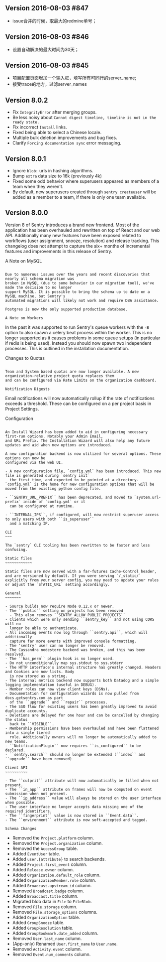 Version 2016-08-03 #847
-------------

- issue合并的时候，取最大的redmine单号；

Version 2016-08-03 #846
-------------

- 设置自动解决的最大时间为30天；

Version 2016-08-03 #845
-------------

- 项目配置页面增加一个输入框，填写所有可同行的server_name;
- 接受trace的地方，过滤server_names


Version 8.0.2
-------------

- Fix ``IntegrityError`` after merging groups.
- Be less noisy about ``Cannot digest timeline, timeline is not in the ready state.``
- Fix incorrect ``Install`` links.
- Fixed being able to select a Chinese locale.
- Multiple bulk deletion improvements and bug fixes.
- Clarify ``Forcing documentation sync`` error messaging.

Version 8.0.1
-------------

- Ignore ``blob:`` urls in hashing algorithms.
- Bump ``extra`` data size to 16k (previously 4k)
- Fixed some odd behavior where superusers appeared as members of a team when they weren't.
- By default, new superusers created through ``sentry createuser`` will be added as a member to a team, if there is only one team available.

Version 8.0.0
-------------

Version 8 of Sentry introduces a brand new frontend. Most of the application has been overhauled
and rewritten on top of React and our web API. Additionally many new features have been exposed
related to workflows (user assignment, snooze, resolution) and release tracking. This changelog
does not attempt to capture the six+ months of incremental features and improvements in this
release of Sentry.

A Note on MySQL
~~~~~~~~~~~~~~~

Due to numerous issues over the years and recent discoveries that nearly all schema migration was
broken in MySQL (due to some behavior in our migration tool), we've made the decision to no longer
support MySQL. It is possible to bring the schema up to date on a MySQL machine, but Sentry's
automated migrations will likely not work and require DBA assistance.

Postgres is now the only supported production database.

A Note on Workers
~~~~~~~~~~~~~~~~~

In the past it was supported to run Sentry's queue workers with the `-B` option to also spawn
a celery beat process within the worker.  This is no longer supported as it causes problems in
some queue setups (in particular if redis is being used).  Instead you should now spawn two
independent processes.  This is outlined in the installation documentation.

Changes to Quotas
~~~~~~~~~~~~~~~~~

Team and System based quotas are now longer available. A new organization-relative project quota replaces them
and can be configured via Rate Limits on the organization dashboard.

Notification Digests
~~~~~~~~~~~~~~~~~~~~

Email notifications will now automatically rollup if the rate of notifications exceeds a threshold. These can be
configured on a per project basis in Project Settings.

Configuration
~~~~~~~~~~~~~

An Install Wizard has been added to aid in configuring necessary first-run options. Notably your Admin Email,
and URL Prefix. The Installation Wizard will also help any future updates and aid when new options are introduced.

A new configuration backend is now utilized for several options. These options can now be
configured via the web UI.

- A new configuration file, `config.yml` has been introduced. This new file is generated during `sentry init`
  the first time, and expected to be pointed at a directory. `config.yml` is the home for new configuration options that will be moved from the existing python config file.

- ``SENTRY_URL_PREFIX`` has been deprecated, and moved to `system.url-prefix` inside of `config.yml` or it
  can be configured at runtime.

- ``INTERNAL_IPS``, if configured, will now restrict superuser access to only users with both ``is_superuser``
  and a matching IP.

CLI
~~~

The `sentry` CLI tooling has been rewritten to be faster and less confusing.

Static files
~~~~~~~~~~~~

Static files are now served with a far-futures Cache-Control header, and are versioned by default. If you were serving `/_static/` explicitly from your server config, you may need to update your rules or adjust the `STATIC_URL` setting accordingly.

General
~~~~~~~

- Source builds now require Node 0.12.x or newer.
- The ``public`` setting on projects has been removed
  - This also removes ``SENTRY_ALLOW_PUBLIC_PROJECTS``
- Clients which were only sending ``sentry_key`` and not using CORS will no
  longer be able to authenticate.
- All incoming events now log through ``sentry.api``, which will additionally
  capture far more events with improved console formatting.
- The 'sentry' user can no longer be removed.
- The Cassandra nodestore backend was broken, and this has been resolved.
- The ``has_perm`` plugin hook is no longer used.
- Do not unconditionally map sys.stdout to sys.stderr
- The HTTP interface's internal structure has greatly changed. Headers and Cookies are now lists. Body
  is now stored as a string.
- The internal metrics backend now supports both Datadog and a simple logging implementation (useful in DEBUG).
- Member roles can now view client keys (DSNs).
- Documentation for configuration wizards is now pulled from docs.getsentry.com as part
  of the ``upgrade`` and ``repair`` processes.
- The SSO flow for existing users has been greatly improved to avoid duplicate accounts.
- Deletions are delayed for one hour and can be cancelled by changing the status
  back to ``VISIBLE``.
- Membership permissions have been overhauled and have been flattened into a single tiered
  role. Additionally owners will no longer be automatically added to new teams.
- ``NotificationPlugin`` now requires ``is_configured`` to be declared.
- ``sentry.search`` should no longer be extended (``index`` and ``upgrade`` have been removed)

Client API
~~~~~~~~~~

- The ``culprit`` attribute will now automatically be filled when not present.
- The ``in_app`` attribute on frames will now be computed on event submission when not present.
- The ``ip_address`` value will always be stored on the user interface when possible.
- The user interface no longer accepts data missing one of the required identifiers.
- The ``fingerprint`` value is now stored in ``Event.data``.
- The ``environment`` attribute is now soft-accepted and tagged.

Schema Changes
~~~~~~~~~~~~~~

- Removed the ``Project.platform`` column.
- Removed the ``Project.organization`` column.
- Removed the ``AccessGroup`` table.
- Added ``EventUser`` table.
- Added ``user.{attribute}`` to search backends.
- Added ``Project.first_event`` column.
- Added ``Release.owner`` column.
- Added ``Organization.default_role`` column.
- Added ``OrganizationMember.role`` column.
- Added ``Broadcast.upstream_id`` column.
- Removed ``Broadcast.badge`` column.
- Added ``Broadcast.title`` column.
- Migrated blob data in ``File`` to ``FileBlob``.
- Removed ``File.storage`` column.
- Removed ``File.storage_options`` columns.
- Added ``OrganizationOption`` table.
- Added ``GroupSnooze`` table.
- Added ``GroupResolution`` table.
- Added ``GroupBookmark.date_added`` column.
- Removed ``User.last_name`` column.
- (App-only) Renamed ``User.first_name`` to ``User.name``.
- Removed ``Activity.event`` column.
- Removed ``Event.num_comments`` column.